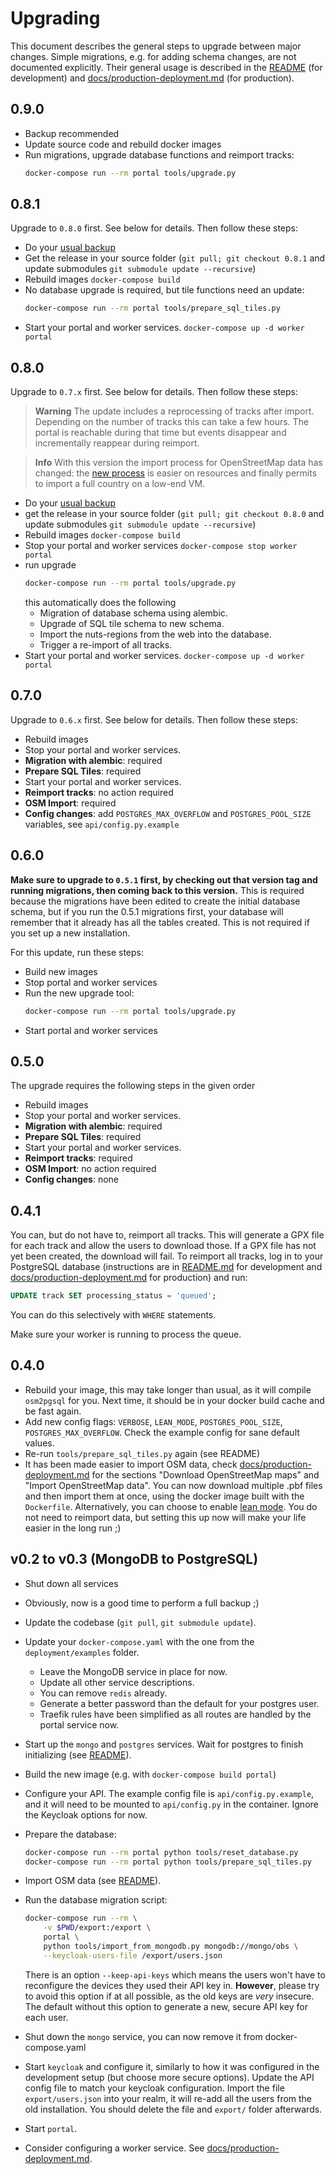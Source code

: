 # Upgrading
This document describes the general steps to upgrade between major changes.
Simple migrations, e.g. for adding schema changes, are not documented
explicitly. Their general usage is described in the [README](./README.md) (for
development) and [docs/production-deployment.md](docs/production-deployment.md) (for production).

## 0.9.0

* Backup recommended
* Update source code and rebuild docker images
* Run migrations, upgrade database functions and reimport tracks:
  ```bash
  docker-compose run --rm portal tools/upgrade.py
  ```

## 0.8.1

Upgrade to `0.8.0` first. See below for details. Then follow these steps:

- Do your [usual backup](docs/production-deployment.md)
- Get the release in your source folder (``git pull; git checkout 0.8.1`` and update submodules ``git submodule update --recursive``)
- Rebuild images ``docker-compose build``
- No database upgrade is required, but tile functions need an update:
  ```bash
  docker-compose run --rm portal tools/prepare_sql_tiles.py
  ```
- Start your portal and worker services. ``docker-compose up -d worker portal``


## 0.8.0
Upgrade to `0.7.x` first. See below for details. Then follow these steps:

> **Warning** The update includes a reprocessing of tracks after import. Depending on the number of tracks this can take a few hours. The portal is reachable during that time but events disappear and incrementally reappear during reimport.

> **Info** With this version the import process for OpenStreetMap data has changed: the [new process](docs/osm-import.md) is easier on resources and finally permits to import a full country on a low-end VM.

- Do your [usual backup](docs/production-deployment.md)
- get the release in your source folder (``git pull; git checkout 0.8.0`` and update submodules ``git submodule update --recursive``)
- Rebuild images ``docker-compose build``
- Stop your portal and worker services ``docker-compose stop worker portal``
- run upgrade
  ```bash
  docker-compose run --rm portal tools/upgrade.py
  ```
  this automatically does the following
  - Migration of database schema using alembic.
  - Upgrade of SQL tile schema to new schema.
  - Import the nuts-regions from the web into the database.
  - Trigger a re-import of all tracks.
- Start your portal and worker services. ``docker-compose up -d worker portal``


## 0.7.0

Upgrade to `0.6.x` first. See below for details. Then follow these steps:

- Rebuild images
- Stop your portal and worker services.
- **Migration with alembic**: required 
- **Prepare SQL Tiles**: required
- Start your portal and worker services.
- **Reimport tracks**: no action required 
- **OSM Import**: required
- **Config changes**: add `POSTGRES_MAX_OVERFLOW` and `POSTGRES_POOL_SIZE`
  variables, see `api/config.py.example`  

## 0.6.0

**Make sure to upgrade to `0.5.1` first, by checking out that version tag and
running migrations, then coming back to this version.** This is required
because the migrations have been edited to create the initial database schema,
but if you run the 0.5.1 migrations first, your database will remember that it
already has all the tables created. This is not required if you set up a new
installation.

For this update, run these steps:

- Build new images
- Stop portal and worker services
- Run the new upgrade tool:
  ```bash
  docker-compose run --rm portal tools/upgrade.py
  ```
- Start portal and worker services

## 0.5.0

The upgrade requires the following steps in the given order

- Rebuild images
- Stop your portal and worker services.
- **Migration with alembic**: required 
- **Prepare SQL Tiles**: required 
- Start your portal and worker services.
- **Reimport tracks**: required 
- **OSM Import**: no action required
- **Config changes**: none

## 0.4.1

You can, but do not have to, reimport all tracks. This will generate a GPX file
for each track and allow the users to download those. If a GPX file has not yet
been created, the download will fail. To reimport all tracks, log in to your
PostgreSQL database (instructions are in [README.md](./README.md) for
development and [docs/production-deployment.md](./docs/production-deployment.md) for production)
and run:

```sql
UPDATE track SET processing_status = 'queued';
```

You can do this selectively with `WHERE` statements.

Make sure your worker is running to process the queue.

## 0.4.0

* Rebuild your image, this may take longer than usual, as it will compile
  `osm2pgsql` for you. Next time, it should be in your docker build cache and
  be fast again.
* Add new config flags: `VERBOSE`, `LEAN_MODE`, `POSTGRES_POOL_SIZE`,
  `POSTGRES_MAX_OVERFLOW`. Check the example config for sane default values.
* Re-run `tools/prepare_sql_tiles.py` again (see README)
* It has been made easier to import OSM data, check
  [docs/production-deployment.md](./docs/production-deployment.md) for the sections "Download
  OpenStreetMap maps" and "Import OpenStreetMap data". You can now download
  multiple .pbf files and then import them at once, using the docker image
  built with the `Dockerfile`. Alternatively, you can choose to enable [lean
  mode](docs/lean-mode.md). You do not need to reimport data, but setting this
  up now will make your life easier in the long run ;)

## v0.2 to v0.3 (MongoDB to PostgreSQL)

* Shut down all services
* Obviously, now is a good time to perform a full backup ;)
* Update the codebase (`git pull`, `git submodule update`).
* Update your ``docker-compose.yaml`` with the one from the ``deployment/examples`` 
  folder.
  * Leave the MongoDB service in place for now.
  * Update all other service descriptions. 
  * You can remove `redis` already. 
  * Generate a better password than the default for your
    postgres user.
  * Traefik rules have been simplified as all routes are handled
    by the portal service now.
* Start up the `mongo` and `postgres` services. Wait for postgres to finish
  initializing (see [README](README.md)).
* Build the new image (e.g. with `docker-compose build portal`)
* Configure your API. The example config file is `api/config.py.example`, and
  it will need to be mounted to `api/config.py` in the container. Ignore the
  Keycloak options for now.
* Prepare the database: 
  
    ```bash
    docker-compose run --rm portal python tools/reset_database.py
    docker-compose run --rm portal python tools/prepare_sql_tiles.py
    ```
* Import OSM data (see [README](README.md)).
* Run the database migration script: 
    
    ```bash
    docker-compose run --rm \
        -v $PWD/export:/export \
        portal \
        python tools/import_from_mongodb.py mongodb://mongo/obs \
        --keycloak-users-file /export/users.json
    ```
  There is an option `--keep-api-keys` which means the users won't have to
  reconfigure the devices they used their API key in. **However**, please try
  to avoid this option if at all possible, as the old keys are *very* insecure.
  The default without this option to generate a new, secure API key for each
  user.
* Shut down the `mongo` service, you can now remove it from docker-compose.yaml
* Start `keycloak` and configure it, similarly to how it was configured in the
  development setup (but choose more secure options). Update the API config
  file to match your keycloak configuration. Import the file
  `export/users.json` into your realm, it will re-add all the users from the
  old installation. You should delete the file and `export/` folder afterwards.
* Start `portal`.
* Consider configuring a worker service. See [docs/production-deployment.md](./docs/production-deployment.md).


